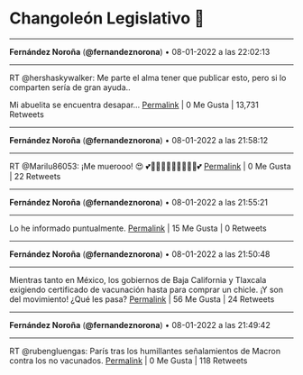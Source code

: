 # Changoleón Legislativo 🙈
*****
**Fernández Noroña** (**@fernandeznorona**) • 08-01-2022 a las 22:02:13
*****
RT @hershaskywalker: Me parte el alma tener que publicar esto, pero si lo comparten sería de gran ayuda..


Mi abuelita se encuentra desapar…
[Permalink](https://twitter.com/fernandeznorona/status/1480057300530483200) | 0 Me Gusta | 13,731 Retweets
*****
**Fernández Noroña** (**@fernandeznorona**) • 08-01-2022 a las 21:58:12
*****
RT @Marilu86053: ¡Me muerooo! 😍
💕🐘🐘🐘🐘🐘🐘🐘🐘🐘💕
[Permalink](https://twitter.com/fernandeznorona/status/1480056289996820482) | 0 Me Gusta | 22 Retweets
*****
**Fernández Noroña** (**@fernandeznorona**) • 08-01-2022 a las 21:55:21
*****
Lo he informado puntualmente.
[Permalink](https://twitter.com/fernandeznorona/status/1480055573571936260) | 15 Me Gusta | 0 Retweets
*****
**Fernández Noroña** (**@fernandeznorona**) • 08-01-2022 a las 21:50:48
*****
Mientras tanto en México, los gobiernos de Baja California y Tlaxcala exigiendo certificado de vacunación hasta para comprar un chicle. ¡Y son del movimiento! ¿Qué les pasa?
[Permalink](https://twitter.com/fernandeznorona/status/1480054427864207363) | 56 Me Gusta | 24 Retweets
*****
**Fernández Noroña** (**@fernandeznorona**) • 08-01-2022 a las 21:49:42
*****
RT @rubengluengas: París tras los humillantes señalamientos de Macron contra los no vacunados.
[Permalink](https://twitter.com/fernandeznorona/status/1480054153397297156) | 0 Me Gusta | 118 Retweets